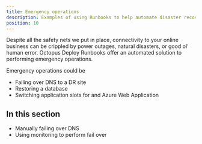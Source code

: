 ```yaml
---
title: Emergency operations
description: Examples of using Runbooks to help automate disaster recovery operations
position: 10
---
```

Despite all the safety nets we put in place, connectivity to your online business can be crippled by power outages, natural disasters, or good ol' human error.  Octopus Deploy Runbooks offer an automated solution to performing emergency operations.

Emergency operations could be
- Failing over DNS to a DR site
- Restoring a database
- Switching application slots for and Azure Web Application

## In this section
- Manually failing over DNS
- Using monitoring to perform fail over